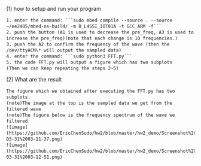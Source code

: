 (1) how to setup and run your program<br>

	1. enter the command: ```sudo mbed compile --source . --source ~/ee2405/mbed-os-build/ -m B_L4S5I_IOT01A -t GCC_ARM -f```
	2. push the button (A1 is used to decrease the pre_freq, A3 is used to increase the pre_freq)(note that each change is 10 frequencies.)
	3. push the A2 to confirm the frequency of the wave (then the /dev/ttyACM\* will output the sampled data)
	4. enter the command: ```sudo python3 FFT.py```
	5. the code FFT.py will output a figure which has two subplots
	(Then we can keep repeating the steps 2~5)
	   

(2) What are the result<br>

	The figure which we obtained after executing the FFT.py has two subplots.
	(note)The image at the top is the sampled data we get from the filtered wave
	(note)The figure below is the frequency spectrum of the wave we filtered
	![image](https://github.com/EricChenSudo/hw2/blob/master/hw2_demo/Screenshot%20from%202021-03-31%2003-11-37.png)
	![image](https://github.com/EricChenSudo/hw2/blob/master/hw2_demo/Screenshot%20from%202021-03-31%2003-12-51.png)
	
